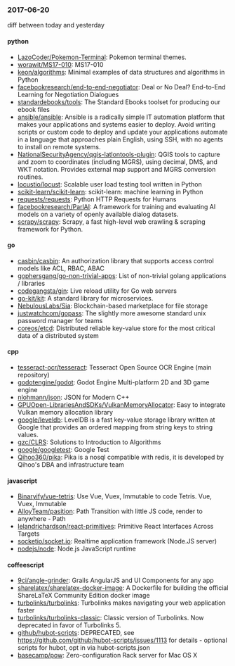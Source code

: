 ### 2017-06-20
diff between today and yesterday

#### python
* [LazoCoder/Pokemon-Terminal](https://github.com/LazoCoder/Pokemon-Terminal): Pokemon terminal themes.
* [worawit/MS17-010](https://github.com/worawit/MS17-010): MS17-010
* [keon/algorithms](https://github.com/keon/algorithms): Minimal examples of data structures and algorithms in Python
* [facebookresearch/end-to-end-negotiator](https://github.com/facebookresearch/end-to-end-negotiator): Deal or No Deal? End-to-End Learning for Negotiation Dialogues
* [standardebooks/tools](https://github.com/standardebooks/tools): The Standard Ebooks toolset for producing our ebook files
* [ansible/ansible](https://github.com/ansible/ansible): Ansible is a radically simple IT automation platform that makes your applications and systems easier to deploy. Avoid writing scripts or custom code to deploy and update your applications automate in a language that approaches plain English, using SSH, with no agents to install on remote systems.
* [NationalSecurityAgency/qgis-latlontools-plugin](https://github.com/NationalSecurityAgency/qgis-latlontools-plugin): QGIS tools to capture and zoom to coordinates (including MGRS), using decimal, DMS, and WKT notation. Provides external map support and MGRS conversion routines.
* [locustio/locust](https://github.com/locustio/locust): Scalable user load testing tool written in Python
* [scikit-learn/scikit-learn](https://github.com/scikit-learn/scikit-learn): scikit-learn: machine learning in Python
* [requests/requests](https://github.com/requests/requests): Python HTTP Requests for Humans 
* [facebookresearch/ParlAI](https://github.com/facebookresearch/ParlAI): A framework for training and evaluating AI models on a variety of openly available dialog datasets.
* [scrapy/scrapy](https://github.com/scrapy/scrapy): Scrapy, a fast high-level web crawling & scraping framework for Python.

#### go
* [casbin/casbin](https://github.com/casbin/casbin): An authorization library that supports access control models like ACL, RBAC, ABAC
* [gophersgang/go-non-trivial-apps](https://github.com/gophersgang/go-non-trivial-apps): List of non-trivial golang applications / libraries
* [codegangsta/gin](https://github.com/codegangsta/gin): Live reload utility for Go web servers
* [go-kit/kit](https://github.com/go-kit/kit): A standard library for microservices.
* [NebulousLabs/Sia](https://github.com/NebulousLabs/Sia): Blockchain-based marketplace for file storage
* [justwatchcom/gopass](https://github.com/justwatchcom/gopass): The slightly more awesome standard unix password manager for teams
* [coreos/etcd](https://github.com/coreos/etcd): Distributed reliable key-value store for the most critical data of a distributed system

#### cpp
* [tesseract-ocr/tesseract](https://github.com/tesseract-ocr/tesseract): Tesseract Open Source OCR Engine (main repository)
* [godotengine/godot](https://github.com/godotengine/godot): Godot Engine  Multi-platform 2D and 3D game engine
* [nlohmann/json](https://github.com/nlohmann/json): JSON for Modern C++
* [GPUOpen-LibrariesAndSDKs/VulkanMemoryAllocator](https://github.com/GPUOpen-LibrariesAndSDKs/VulkanMemoryAllocator): Easy to integrate Vulkan memory allocation library
* [google/leveldb](https://github.com/google/leveldb): LevelDB is a fast key-value storage library written at Google that provides an ordered mapping from string keys to string values.
* [gzc/CLRS](https://github.com/gzc/CLRS): Solutions to Introduction to Algorithms
* [google/googletest](https://github.com/google/googletest): Google Test
* [Qihoo360/pika](https://github.com/Qihoo360/pika): Pika is a nosql compatible with redis, it is developed by Qihoo's DBA and infrastructure team

#### javascript
* [Binaryify/vue-tetris](https://github.com/Binaryify/vue-tetris): Use Vue, Vuex, Immutable to code Tetris. Vue, Vuex, Immutable 
* [AlloyTeam/pasition](https://github.com/AlloyTeam/pasition): Path Transition with little JS code, render to anywhere - Path
* [lelandrichardson/react-primitives](https://github.com/lelandrichardson/react-primitives): Primitive React Interfaces Across Targets
* [socketio/socket.io](https://github.com/socketio/socket.io): Realtime application framework (Node.JS server)
* [nodejs/node](https://github.com/nodejs/node): Node.js JavaScript runtime 

#### coffeescript
* [9ci/angle-grinder](https://github.com/9ci/angle-grinder): Grails AngularJS and UI Components for any app
* [sharelatex/sharelatex-docker-image](https://github.com/sharelatex/sharelatex-docker-image): A Dockerfile for building the official ShareLaTeX Community Edition docker image
* [turbolinks/turbolinks](https://github.com/turbolinks/turbolinks): Turbolinks makes navigating your web application faster
* [turbolinks/turbolinks-classic](https://github.com/turbolinks/turbolinks-classic): Classic version of Turbolinks. Now deprecated in favor of Turbolinks 5.
* [github/hubot-scripts](https://github.com/github/hubot-scripts): DEPRECATED, see https://github.com/github/hubot-scripts/issues/1113 for details - optional scripts for hubot, opt in via hubot-scripts.json
* [basecamp/pow](https://github.com/basecamp/pow): Zero-configuration Rack server for Mac OS X
